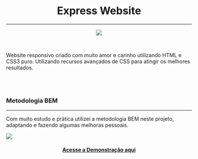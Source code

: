 <h1 align="center"> Express Website </h1>
<hr>
<p align="center">
    <img src="https://user-images.githubusercontent.com/58652794/94382999-29133e00-0115-11eb-9215-a0b39994e1da.gif">
</p>
<br>
<p>Website responsivo criado com muito amor e carinho utilizando HTML e CSS3 puro. Utilizando recursos avançados de CSS para atingir os melhores resultados.</p>
<br>
<br>
<h3> Metodologia BEM </h3>
<hr>
<p>Com muito estudo e prática utilizei a metodologia BEM neste projeto, adaptando e fazendo algumas melhoras pessoais.</p>
    <img src="https://user-images.githubusercontent.com/58652794/94383383-43015080-0116-11eb-8c57-56a906213cf1.PNG">
<h4 align="center"><a href="https://devsfe.github.io/cafeteria-blog-website/">Acesse a Demonstração aqui</a></h4>
